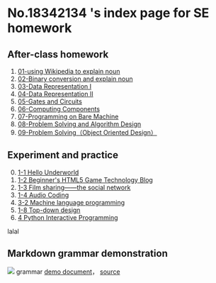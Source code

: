# No.18342134 's index page for SE homework

## After-class homework

1. [01-using Wikipedia to explain noun](hw01)
2. [02-Binary conversion and explain noun](hw02)
3. [03-Data Representation I](hw03)
4. [04-Data Representation II](hw04)
5. [05-Gates and Circuits](hw05)
6. [06-Computing Components](hw06)
7. [07-Programming on Bare Machine](hw07)
8. [08-Problem Solving and Algorithm Design](hw08)
9. [09-Problem Solving（Object Oriented Design）](hw09)


## Experiment and practice

0. [1-1 Hello Underworld](lab01)
1. [1-2 Beginner's HTML5 Game Technology Blog](lab02)
2. [1-3 Film sharing——the social network](lab03)
3. [1-4 Audio Coding](lab04)
4. [3-2 Machine language programming](lab3_2)
5. [1-8 Top-down design](lab1-8)
6. [4 Python Interactive Programming](lab_4.md)

lalal

## Markdown grammar demonstration

![](images/exclamation.png) grammar [demo document](demo)， [source](https://github.com/sysu-swi/homework/blob/gh-pages/demo.md)

